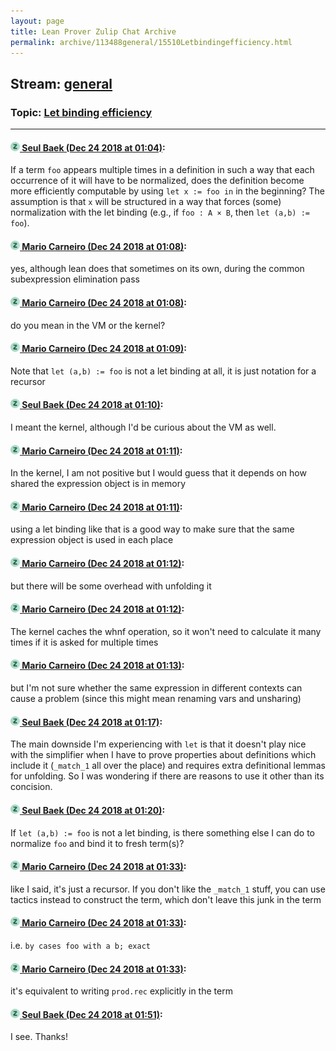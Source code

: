 ```yaml
---
layout: page
title: Lean Prover Zulip Chat Archive 
permalink: archive/113488general/15510Letbindingefficiency.html
---
```


## Stream: [general](index.html)
### Topic: [Let binding efficiency](15510Letbindingefficiency.html)

---

#### [![Click to go to Zulip](../../assets/img/zulip2.png) Seul Baek (Dec 24 2018 at 01:04)](https://leanprover.zulipchat.com/#narrow/stream/113488-general/topic/Let%20binding%20efficiency/near/152446520):
If a term `foo` appears multiple times in a definition in such a way that each occurrence of it will have to be normalized,  does the definition become more efficiently computable by using `let x := foo in` in the beginning? The assumption is that `x` will be structured in a way that forces (some) normalization with the let binding (e.g., if `foo : A × B`, then `let (a,b) := foo`).

#### [![Click to go to Zulip](../../assets/img/zulip2.png) Mario Carneiro (Dec 24 2018 at 01:08)](https://leanprover.zulipchat.com/#narrow/stream/113488-general/topic/Let%20binding%20efficiency/near/152446627):
yes, although lean does that sometimes on its own, during the common subexpression elimination pass

#### [![Click to go to Zulip](../../assets/img/zulip2.png) Mario Carneiro (Dec 24 2018 at 01:08)](https://leanprover.zulipchat.com/#narrow/stream/113488-general/topic/Let%20binding%20efficiency/near/152446628):
do you mean in the VM or the kernel?

#### [![Click to go to Zulip](../../assets/img/zulip2.png) Mario Carneiro (Dec 24 2018 at 01:09)](https://leanprover.zulipchat.com/#narrow/stream/113488-general/topic/Let%20binding%20efficiency/near/152446634):
Note that `let (a,b) := foo` is not a let binding at all, it is just notation for a recursor

#### [![Click to go to Zulip](../../assets/img/zulip2.png) Seul Baek (Dec 24 2018 at 01:10)](https://leanprover.zulipchat.com/#narrow/stream/113488-general/topic/Let%20binding%20efficiency/near/152446693):
I meant the kernel, although I'd be curious about the VM as well.

#### [![Click to go to Zulip](../../assets/img/zulip2.png) Mario Carneiro (Dec 24 2018 at 01:11)](https://leanprover.zulipchat.com/#narrow/stream/113488-general/topic/Let%20binding%20efficiency/near/152446698):
In the kernel, I am not positive but I would guess that it depends on how shared the expression object is in memory

#### [![Click to go to Zulip](../../assets/img/zulip2.png) Mario Carneiro (Dec 24 2018 at 01:11)](https://leanprover.zulipchat.com/#narrow/stream/113488-general/topic/Let%20binding%20efficiency/near/152446700):
using a let binding like that is a good way to make sure that the same expression object is used in each place

#### [![Click to go to Zulip](../../assets/img/zulip2.png) Mario Carneiro (Dec 24 2018 at 01:12)](https://leanprover.zulipchat.com/#narrow/stream/113488-general/topic/Let%20binding%20efficiency/near/152446702):
but there will be some overhead with unfolding it

#### [![Click to go to Zulip](../../assets/img/zulip2.png) Mario Carneiro (Dec 24 2018 at 01:12)](https://leanprover.zulipchat.com/#narrow/stream/113488-general/topic/Let%20binding%20efficiency/near/152446745):
The kernel caches the whnf operation, so it won't need to calculate it many times if it is asked for multiple times

#### [![Click to go to Zulip](../../assets/img/zulip2.png) Mario Carneiro (Dec 24 2018 at 01:13)](https://leanprover.zulipchat.com/#narrow/stream/113488-general/topic/Let%20binding%20efficiency/near/152446751):
but I'm not sure whether the same expression in different contexts can cause a problem (since this might mean renaming vars and unsharing)

#### [![Click to go to Zulip](../../assets/img/zulip2.png) Seul Baek (Dec 24 2018 at 01:17)](https://leanprover.zulipchat.com/#narrow/stream/113488-general/topic/Let%20binding%20efficiency/near/152446851):
The main downside I'm experiencing with `let` is that it doesn't play nice with the simplifier when I have to prove properties about definitions which include it (`_match_1` all over the place) and requires extra definitional lemmas for unfolding. So I was wondering if there are reasons to use it other than its concision.

#### [![Click to go to Zulip](../../assets/img/zulip2.png) Seul Baek (Dec 24 2018 at 01:20)](https://leanprover.zulipchat.com/#narrow/stream/113488-general/topic/Let%20binding%20efficiency/near/152446991):
If `let (a,b) := foo` is not a let binding, is there something else I can do to normalize `foo` and bind it to fresh term(s)?

#### [![Click to go to Zulip](../../assets/img/zulip2.png) Mario Carneiro (Dec 24 2018 at 01:33)](https://leanprover.zulipchat.com/#narrow/stream/113488-general/topic/Let%20binding%20efficiency/near/152447329):
like I said, it's just a recursor. If you don't like the `_match_1` stuff, you can use tactics instead to construct the term, which don't leave this junk in the term

#### [![Click to go to Zulip](../../assets/img/zulip2.png) Mario Carneiro (Dec 24 2018 at 01:33)](https://leanprover.zulipchat.com/#narrow/stream/113488-general/topic/Let%20binding%20efficiency/near/152447337):
i.e. `by cases foo with a b; exact`

#### [![Click to go to Zulip](../../assets/img/zulip2.png) Mario Carneiro (Dec 24 2018 at 01:33)](https://leanprover.zulipchat.com/#narrow/stream/113488-general/topic/Let%20binding%20efficiency/near/152447343):
it's equivalent to writing `prod.rec` explicitly in the term

#### [![Click to go to Zulip](../../assets/img/zulip2.png) Seul Baek (Dec 24 2018 at 01:51)](https://leanprover.zulipchat.com/#narrow/stream/113488-general/topic/Let%20binding%20efficiency/near/152447817):
I see. Thanks!

